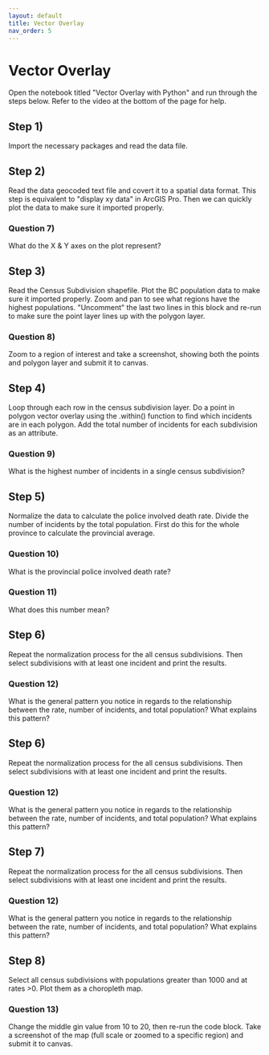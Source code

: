 ```yaml
---
layout: default
title: Vector Overlay
nav_order: 5
---
```


# Vector Overlay

Open the notebook titled "Vector Overlay with Python" and run through the steps below.  Refer to the video at the bottom of the page for help.

## Step 1)

Import the necessary packages and read the data file. 

## Step 2)

Read the data geocoded text file and covert it to a spatial data format.  This step is equivalent to "display xy data" in ArcGIS Pro.  Then we can quickly plot the data to make sure it imported properly.

### Question 7)
What do the X & Y axes on the plot represent?

## Step 3)

Read the Census Subdivision shapefile.  Plot the BC population data to make sure it imported properly.  Zoom and pan to see what regions have the highest populations. "Uncomment" the last two lines in this block and re-run to make sure the point layer lines up with the polygon layer.

### Question 8)
Zoom to a region of interest and take a screenshot, showing both the points and polygon layer and submit it to canvas.


## Step 4)

Loop through each row in the census subdivision layer.  Do a point in polygon vector overlay using the .within() function to find which incidents are in each polygon.  Add the total number of incidents for each subdivision as an attribute.

### Question 9)
What is the highest number of incidents in a single census subdivision?
<!-- 18 -->


## Step 5)

Normalize the data to calculate the police involved death rate.  Divide the number of incidents by the total population.  First do this for the whole province to calculate the provincial average.


### Question 10)
What is the provincial police involved death rate?
<!-- 2.88 -->

### Question 11)
What does this number mean?
<!-- For every million residents in BC, 2.88 people die from a police interaction per year -->

## Step 6)

Repeat the normalization process for the all census subdivisions.  Then select subdivisions with at least one incident and print the results.

### Question 12)
What is the general pattern you notice in regards to the relationship between the rate, number of incidents, and total population?  What explains this pattern?
<!-- Lower population areas tend to have higher rates.  Partly the small population, causing higher rates.  Partly, the "hidden" nature of police violence in BC.  If Vancouver had a rate as high as these small communities, the issue would get more attention -->


## Step 6)

Repeat the normalization process for the all census subdivisions.  Then select subdivisions with at least one incident and print the results.

### Question 12)
What is the general pattern you notice in regards to the relationship between the rate, number of incidents, and total population?  What explains this pattern?


## Step 7)

Repeat the normalization process for the all census subdivisions.  Then select subdivisions with at least one incident and print the results.

### Question 12)
What is the general pattern you notice in regards to the relationship between the rate, number of incidents, and total population?  What explains this pattern?
<!-- Higher rates are in areas with smaller populations.  This is partly an artifact of small samples sizes and partly highlights the hidden nature of police violence in BC -->

## Step 8)

Select all census subdivisions with populations greater than 1000 and at rates >0.  Plot them as a choropleth map.  

### Question 13)

Change the middle gin value from 10 to 20, then re-run the code block.  Take a screenshot of the map (full scale or zoomed to a specific region) and submit it to canvas.